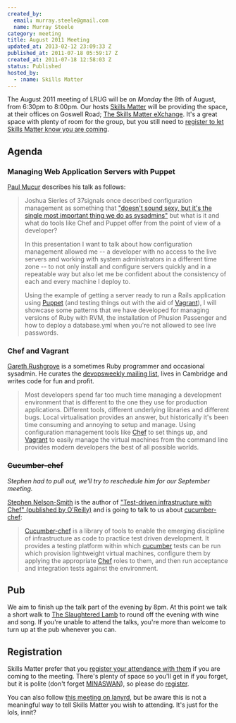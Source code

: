 ```yaml
--- 
created_by: 
  email: murray.steele@gmail.com
  name: Murray Steele
category: meeting
title: August 2011 Meeting
updated_at: 2013-02-12 23:09:33 Z
published_at: 2011-07-18 05:59:17 Z
created_at: 2011-07-18 12:58:03 Z
status: Published
hosted_by:
  - :name: Skills Matter
---
```


The August 2011 meeting of LRUG will be on *Monday* the 8th of August, from 6:30pm to 8:00pm.  Our hosts [Skills Matter](http://skillsmatter.com/) will be providing the space, at their offices on Goswell Road; [The Skills Matter eXchange](http://skillsmatter.com/location-details/design-architecture/484/96).  It's a great space with plenty of room for the group, but you still need to <a href="#aug11registration">register to let Skills Matter know you are coming</a>.

Agenda
------

### Managing Web Application Servers with Puppet

[Paul Mucur](http://mudge.name) describes his talk as follows:

> Joshua Sierles of 37signals once described configuration management as
> something that ["doesn't sound sexy, but it's the single most important
> thing we do as sysadmins"](http://37signals.com/svn/posts/1872-nuts-bolts-configuration-management-with-chef)
> but what is it and what do tools like
> Chef and Puppet offer from the point of view of a developer?
>
> In this presentation I want to talk about how configuration management
> allowed me -- a developer with no access to the live servers and
> working with system administrators in a different time zone -- to not
> only install and configure servers quickly and in a repeatable way but
> also let me be confident about the consistency of each and every
> machine I deploy to.
> 
> Using the example of getting a server ready to run a Rails application
> using [Puppet](http://www.puppetlabs.com/) (and testing things out with the aid of [Vagrant](http://vagrantup.com/)), I will
> showcase some patterns that we have developed for managing versions of
> Ruby with RVM, the installation of Phusion Passenger and how to deploy
> a database.yml when you're not allowed to see live passwords.

### Chef and Vagrant

[Gareth Rushgrove](http://morethanseven.net/) is a sometimes Ruby programmer and occasional sysadmin. He curates the [devopsweekly mailing list](http://devopsweekly.com/), lives in Cambridge and writes code for fun and profit.

> Most developers spend far too much time managing a development
> environment that is different to the one they use for production
> applications. Different tools, different underlying libraries and
> different bugs. Local virtualisation provides an answer, but
> historically it's been time consuming and annoying to setup and
> manage. Using configuration management tools like [Chef](http://www.opscode.com/chef/) to set things
> up, and [Vagrant](http://vagrantup.com/) to easily manage the virtual machines
> from the command line provides modern developers the best of all
> possible worlds.

### <strike>Cucumber-chef</strike>

*Stephen had to pull out, we'll try to reschedule him for our September meeting.*

[Stephen Nelson-Smith](http://agilesysadmin.net) is the author of ["Test-driven infrastructure with Chef" (published by O'Reilly)](http://oreilly.com/catalog/0636920020042) and is going to talk to us about [cucumber-chef](http://www.cucumber-chef.org/):

> [Cucumber-chef](https://github.com/Atalanta/cucumber-chef) is a library of tools to enable the 
> emerging discipline of infrastructure as code to practice test driven development. It provides a 
> testing platform within which [cucumber](http://cukes.info/) tests can be run which provision 
> lightweight virtual machines, configure them by applying the appropriate [Chef](http://www.opscode.com/chef/)
> roles to them, and then run acceptance and integration tests against the environment.

Pub
---

We aim to finish up the talk part of the evening by 8pm.  At this point we talk a short walk to [The Slaughtered Lamb](http://www.theslaughteredlambpub.com/) to round off the evening with wine and song.  If you're unable to attend the talks, you're more than welcome to turn up at the pub whenever you can.

Registration <a name="aug11registration">&nbsp;</a>
---------------------------------------------------

Skills Matter prefer that you [register your attendance with them](http://skillsmatter.com/podcast/home/lrug-puppet/js-2293) if you are coming to the meeting.  There's plenty of space so you'll get in if you forget, but it is polite (don't forget [MINASWAN](http://oreilly.com/ruby/excerpts/ruby-learning-rails/ruby-glossary.html#I_indexterm_d1e32036)), so please do [register](http://skillsmatter.com/podcast/home/lrug-puppet/js-2293).

You can also follow [this meeting on lanyrd](http://lanyrd.com/2011/lrug-august/), but be aware this is not a meaningful way to tell Skills Matter you wish to attending.  It's just for the lols, innit?
